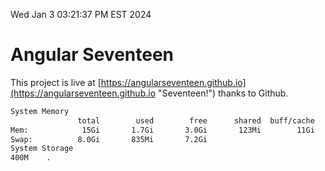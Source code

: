 Wed Jan  3 03:21:37 PM EST 2024

# Angular Seventeen


This project is live at [https://angularseventeen.github.io](https://angularseventeen.github.io "Seventeen!") thanks to Github.

```bash
System Memory
               total        used        free      shared  buff/cache   available
Mem:            15Gi       1.7Gi       3.0Gi       123Mi        11Gi        13Gi
Swap:          8.0Gi       835Mi       7.2Gi
System Storage
400M	.
